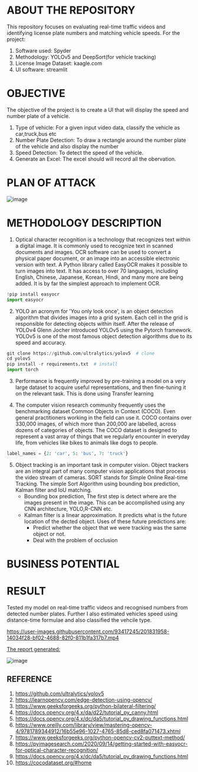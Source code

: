 # ABOUT THE REPOSITORY
This repository focuses on evaluating real-time traffic videos and identifying license plate numbers and matching vehicle speeds.
For the project: 
1. Software used: Spyder
2. Methodology: YOLOv5 and DeepSort(for vehicle tracking)
3. License Image Dataset: kaagle.com
4. UI software: streamlit

# OBJECTIVE
The objective of the project is to create a UI that will display the speed and number plate of a vehicle.
1. Type of vehicle: For a given input video data, classify the vehicle as car,truck,bus etc
2. Number Plate Detection: To draw a rectangle around the number plate of the vehicle and also display the number 
3. Speed Detection: To detect the speed of the vehicle. 
4. Generate an Excel: The excel should  will record all the obervation.

# PLAN OF ATTACK
![image](https://user-images.githubusercontent.com/93417245/201829005-49d3f136-aeb9-4da2-8c0b-c9f99d68c39b.png)

# METHODOLOGY DESCRIPTION
1. Optical character recognition is a technology that recognizes text within a digital image. It is commonly used to recognize text in scanned documents and images. OCR software can be used to convert a physical paper document, or an image into an accessible electronic version with text. A Python library called EasyOCR makes it possible to turn images into text. It has access to over 70 languages, including English, Chinese, Japanese, Korean, Hindi, and many more are being added. It is by far the simplest approach to implement OCR.
```python
!pip install easyocr
import easyocr
```

2. YOLO an acronym for 'You only look once', is an object detection algorithm that divides images into a grid system. Each cell in the grid is responsible for detecting objects within itself. After the release of YOLOv4 Glenn Jocher introduced YOLOv5 using the Pytorch framework. YOLOv5 is one of the most famous object detection algorithms due to its speed and accuracy.
```python
git clone https://github.com/ultralytics/yolov5  # clone
cd yolov5
pip install -r requirements.txt  # install
import torch
```

3. Performance is frequently improved by pre-training a model on a very large dataset to acquire useful representations, and then fine-tuning it on the relevant task. This is done using Transfer learning

4. The computer vision research community frequently uses the benchmarking dataset Common Objects in Context (COCO). Even general practitioners working in the field can use it. COCO contains over 330,000 images, of which more than 200,000 are labelled, across dozens of categories of objects. The COCO dataset is designed to represent a vast array of things that we regularly encounter in everyday life, from vehicles like bikes to animals like dogs to people.
```python 
label_names = {2: 'car', 5: 'bus', 7: 'truck'}
```


5. Object tracking is an important task in computer vision. Object trackers are an integral part of many computer vision applications that process the video stream of cameras.  SORT stands for Simple Online Real-time Tracking. The simple Sort Algorithm using bounding box prediction, Kalman filter and IoU matching. 
    * Bounding box prediction, The first step is detect where are the images present in the image. This can be accomplished using any CNN architecture, YOLO,R-CNN etc.
    * Kalman filter is a linear approximation. It predicts what is the future location of the dected object. Uses of these future predictions are:
        * Predict whether the object that we were tracking was the same object or not. 
        * Deal with the problem of occlusion

# BUSINESS POTENTIAL 

# RESULT
Tested my model on real-time traffic videos and recognised numbers from detected number plates. Further I also estimated vehicles speed using distance-time formulae and also classified the vehcile type.




https://user-images.githubusercontent.com/93417245/201831958-14034f28-bf02-4688-82f0-811b1fa317b7.mp4



<u>The report generated:</u>

![image](https://user-images.githubusercontent.com/93417245/201830703-2300163d-0b3f-47f9-a988-52528aac944a.png)




























## REFERENCE 
1. https://github.com/ultralytics/yolov5
2. https://learnopencv.com/edge-detection-using-opencv/
3. https://www.geeksforgeeks.org/python-bilateral-filtering/
4. https://docs.opencv.org/4.x/da/d22/tutorial_py_canny.html
5. https://docs.opencv.org/4.x/dc/da5/tutorial_py_drawing_functions.html                                          
6. https://www.oreilly.com/library/view/mastering-opencv-4/9781789344912/16b55e96-1027-4765-85d8-ced8fa071473.xhtml                                 
7. https://www.geeksforgeeks.org/python-opencv-cv2-puttext-method/                                                  
8. https://pyimagesearch.com/2020/09/14/getting-started-with-easyocr-for-optical-character-recognition/                                                           
9. https://docs.opencv.org/4.x/dc/da5/tutorial_py_drawing_functions.html
10. https://cocodataset.org/#home

